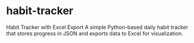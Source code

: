 # habit-tracker
Habit Tracker with Excel Export A simple Python-based daily habit tracker that stores progress in JSON and exports data to Excel for visualization.  
